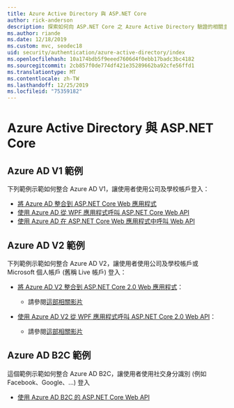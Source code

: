 ```yaml
---
title: Azure Active Directory 與 ASP.NET Core
author: rick-anderson
description: 探索如何向 ASP.NET Core 之 Azure Active Directory 驗證的相關主題。
ms.author: riande
ms.date: 12/18/2019
ms.custom: mvc, seodec18
uid: security/authentication/azure-active-directory/index
ms.openlocfilehash: 10a174bdb5f9eeed7606d4f0ebb17badc3bc4182
ms.sourcegitcommit: 2cb857f0de774df421e35289662ba92cfe56ffd1
ms.translationtype: MT
ms.contentlocale: zh-TW
ms.lasthandoff: 12/25/2019
ms.locfileid: "75359182"
---
```

# <a name="azure-active-directory-with-aspnet-core"></a>Azure Active Directory 與 ASP.NET Core

## <a name="azure-ad-v1-samples"></a>Azure AD V1 範例

下列範例示範如何整合 Azure AD V1，讓使用者使用公司及學校帳戶登入：
* [將 Azure AD 整合到 ASP.NET Core Web 應用程式](https://github.com/Azure-Samples/ms-identity-aspnetcore-webapp-tutorial)
* [使用 Azure AD 從 WPF 應用程式呼叫 ASP.NET Core Web API](https://github.com/Azure-Samples/active-directory-dotnet-native-aspnetcore)
* [使用 Azure AD 在 ASP.NET Core Web 應用程式中呼叫 Web API](https://azure.microsoft.com/documentation/samples/active-directory-dotnet-webapp-webapi-openidconnect-aspnetcore/)

## <a name="azure-ad-v2-samples"></a>Azure AD V2 範例

下列範例示範如何整合 Azure AD V2，讓使用者使用公司及學校帳戶或 Microsoft 個人帳戶 (舊稱 Live 帳戶) 登入：
* [將 Azure AD V2 整合到 ASP.NET Core 2.0 Web 應用程式](https://github.com/Azure-Samples/active-directory-aspnetcore-webapp-openidconnect-v2)： 
  * 請參閱[這部相關影片](https://channel9.msdn.com/Events/Build/2018/THR5001) 

* [使用 Azure AD V2 從 WPF 應用程式呼叫 ASP.NET Core 2.0 Web API](https://github.com/azure-samples/active-directory-dotnet-native-aspnetcore-v2)： 
  * 請參閱[這部相關影片](https://channel9.msdn.com/Events/Build/2018/THR5000)

## <a name="azure-ad-b2c-sample"></a>Azure AD B2C 範例

這個範例示範如何整合 Azure AD B2C，讓使用者使用社交身分識別 (例如 Facebook、Google、...) 登入
* [使用 Azure AD B2C 的 ASP.NET Core Web API](https://azure.microsoft.com/resources/samples/active-directory-b2c-dotnetcore-webapi/)
